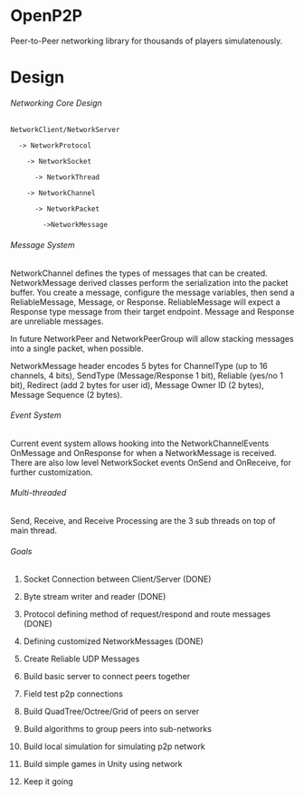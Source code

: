 # OpenP2P
Peer-to-Peer networking library for thousands of players simulatenously.

# Design

###### Networking Core Design

```
NetworkClient/NetworkServer 

  -> NetworkProtocol 
  
    -> NetworkSocket
    
      -> NetworkThread
      
    -> NetworkChannel
    
      -> NetworkPacket
      
        ->NetworkMessage
```

###### Message System

NetworkChannel defines the types of messages that can be created.  NetworkMessage derived classes perform the serialization into the packet buffer.  You create a message, configure the message variables, then send a ReliableMessage, Message, or Response.  ReliableMessage will expect a Response type message from their target endpoint.  Message and Response are unreliable messages.

In future NetworkPeer and NetworkPeerGroup will allow stacking messages into a single packet, when possible.  

NetworkMessage header encodes 5 bytes for ChannelType (up to 16 channels, 4 bits), SendType (Message/Response 1 bit), Reliable (yes/no 1 bit), Redirect (add 2 bytes for user id), Message Owner ID (2 bytes), Message Sequence (2 bytes).

###### Event System

Current event system allows hooking into the NetworkChannelEvents OnMessage and OnResponse for when a NetworkMessage is received.  There are also low level NetworkSocket events OnSend and OnReceive, for further customization. 

###### Multi-threaded

Send, Receive, and Receive Processing are the 3 sub threads on top of main thread.

###### Goals

1) Socket Connection between Client/Server (DONE)

2) Byte stream writer and reader (DONE)

3) Protocol defining method of request/respond and route messages (DONE)

4) Defining customized NetworkMessages (DONE)

5) Create Reliable UDP Messages

6) Build basic server to connect peers together

7) Field test p2p connections

8) Build QuadTree/Octree/Grid of peers on server

9) Build algorithms to group peers into sub-networks

10) Build local simulation for simulating p2p network

11) Build simple games in Unity using network

12) Keep it going
